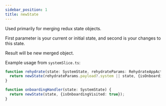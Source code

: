 ```yaml
---
sidebar_position: 1
title: newState
---
```

Used primarily for merging redux state objects.

First parameter is your current or initial state, and second is your changes to this state.

Result will be new merged object.

Example usage from `systemSlice.ts`:

```typescript
function rehydrate(state: SystemState, rehydrateParams: RehydrateAppAction) {
  return newState(rehydrateParams.payload?.system || state, {isOnboardingVisited: rehydrateParams.payload != null});
}

function onboardingHandler(state: SystemState) {
  return newState(state, {isOnboardingVisited: true});
}
```
